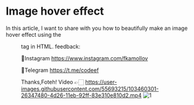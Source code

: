 # Image hover effect
In this article, I want to share with you how to beautifully make an image hover effect using the <figure> tag in HTML.
feedback:

📌Instagram https://www.instagram.com/fkamollov

📌Telegram https://t.me/codeef

Thanks,Foteh!
Video 👉🏻
https://user-images.githubusercontent.com/55693215/103460301-26347480-4d26-11eb-92ff-83e310e810d2.mp4
![1](https://user-images.githubusercontent.com/55693215/103460317-42d0ac80-4d26-11eb-802d-12a7f4be6cbc.png)



